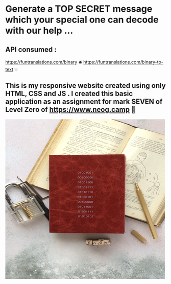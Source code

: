 # Generate a TOP SECRET message which your special one can decode with our help ...

## API consumed : 
https://funtranslations.com/binary  🛎️
https://funtranslations.com/binary-to-text 💡

## This is my responsive website created using only HTML, CSS and JS . I created this basic application as an assignment for mark SEVEN of Level Zero of https://www.neog.camp 🚀

<img src="./images/binary.jpg" width="500px" height="500px" >
